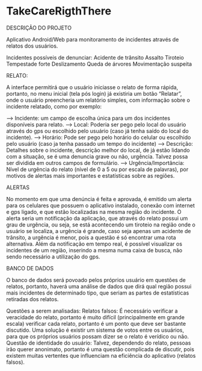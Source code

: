 # TakeCareRigthThere

DESCRIÇÃO DO PROJETO
    
   Aplicativo Android/Web para monitoramento de incidentes através de relatos dos usuários.

   Incidentes possíveis de denunciar:
        Acidente de trânsito
        Assalto
        Tiroteio
        Tempestade forte
        Deslizamento
        Queda de árvores
        Movimentação suspeita

RELATO:

   A interface permitirá que o usuário iniciasse o relato de forma rápida, portanto, no
menu inicial (tela pós login) já existiria um botão “Relatar”, onde o usuário preencheria um
relatório simples, com informação sobre o incidente relatado, como por exemplo:
    
   --> Incidente: um campo de escolha única para um dos incidentes disponíveis para relato.
   --> Local: Poderia ser pego pelo local do usuário através do gps ou escolhido pelo usuário
(caso já tenha saído do local do incidente).
    --> Horário: Pode ser pego pelo horário do celular ou escolhido pelo usuário (caso ja tenha
passado um tempo do incidente)
    --> Descrição: Detalhes sobre o incidente, descrição melhor do local, de já estão lidando com
a situação, se é uma denuncia grave ou não, urgência. Talvez possa ser dividida em outros
campos de formulário.
    --> Urgência/Importância: Nível de urgência do relato (nível de 0 a 5 ou por escala de
palavras), por motivos de alertas mais importantes e estatísticas sobre as regiões.

ALERTAS

No momento em que uma denúncia é feita e aprovada, é emitido um alerta para os
celulares que possuem o aplicativo instalado, conexão com internet e gps ligado, e que
estão localizadas na mesma região do incidente.
O alerta seria um notificação da aplicação, que através do relato possui um grau de
urgência, ou seja, se está acontecendo um tiroteio na região onde o usuário se localiza, a
urgência é grande, caso seja apenas um acidente de trânsito, a urgência é menor, pois a
questão é só encontrar uma rota alternativa.
Além da notificação em tempo real, é possível visualizar os incidentes de um região,
inserindo a mesma numa caixa de busca, não sendo necessário a utilização do gps.

BANCO DE DADOS

O banco de dados será povoado pelos próprios usuário em questões de relatos, portanto,
haverá uma análise de dados que dirá qual região possui mais incidentes de determinado
tipo, que seriam as partes de estatísticas retiradas dos relatos.

Questões a serem analisadas:
    Relatos falsos: É necessário verificar a veracidade do relato, portanto é muito difícil
(principalmente em grande escala) verificar cada relato, portanto é um ponto que deve ser
bastante discutido. Uma solução é existir um sistema de votos entre os usuários, para que
os próprios usuários possam dizer se o relato é verídico ou não.
    Questão de identidade do usuário: Talvez, dependendo do relato, pessoas irão querer
anonimato, portanto é uma questão complicada de discutir, pois existem muitas vertentes
que influenciam na eficiência do aplicativo (relatos falsos).
